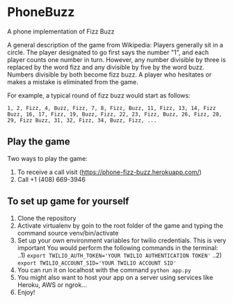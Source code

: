 # PhoneBuzz
A phone implementation of Fizz Buzz

A general description of the game from Wikipedia: 
Players generally sit in a circle. The player designated to go first says the number "1", and each player counts one number in turn. However, any number divisible by three is replaced by the word fizz and any divisible by five by the word buzz. Numbers divisible by both become fizz buzz. A player who hesitates or makes a mistake is eliminated from the game.

For example, a typical round of fizz buzz would start as follows:

    1, 2, Fizz, 4, Buzz, Fizz, 7, 8, Fizz, Buzz, 11, Fizz, 13, 14, Fizz Buzz, 16, 17, Fizz, 19, Buzz, Fizz, 22, 23, Fizz, Buzz, 26, Fizz, 28, 29, Fizz Buzz, 31, 32, Fizz, 34, Buzz, Fizz, ...


## Play the game
Two ways to play the game:
1) To receive a call visit (https://phone-fizz-buzz.herokuapp.com/) 
2) Call +1 (408) 669-3946
 
## To set up game for yourself
1) Clone the repository
2) Activate virtualenv by goin to the root folder of the game and typing the command source venv/bin/activate
3) Set up your own environment variables for twilio credentials. This is very important You would perform the following commands in the terminal:
..1) `export TWILIO_AUTH_TOKEN='YOUR TWILIO AUTHENTICATION TOKEN'`
..2) `export TWILIO_ACCOUNT_SID='YOUR TWILIO ACCOUNT SID'`
4) You can run it on localhost with the command `python app.py`
5) You might also want to host your app on a server using services like Heroku, AWS or ngrok...
6) Enjoy!
